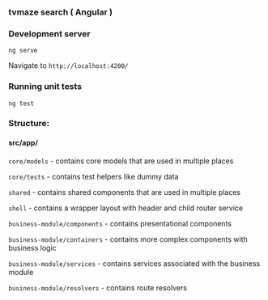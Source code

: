 ### tvmaze search ( Angular )

### Development server

`ng serve` 

Navigate to `http://localhost:4200/`

### Running unit tests

`ng test`


### Structure:
#### src/app/
   `core/models` - contains core models that are used in multiple places
   
   `core/tests` - contains test helpers like dummy data

   `shared` - contains shared components that are used in multiple places
   
   `shell` - contains a wrapper layout with header and child router service
   
   `business-module/components` - contains presentational components

   `business-module/containers` - contains more complex components with business logic

   `business-module/services` - contains services associated with the business module

   `business-module/resolvers` - contains route resolvers
   